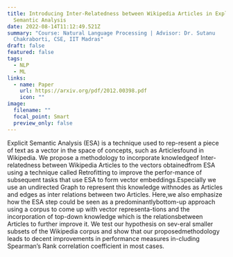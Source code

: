 ```yaml
---
title: Introducing Inter-Relatedness between Wikipedia Articles in Explicit
  Semantic Analysis
date: 2022-08-14T11:12:49.521Z
summary: "Course: Natural Language Processing​ | ​Advisor: Dr. Sutanu
  Chakraborti, CSE, IIT Madras"
draft: false
featured: false
tags:
  - NLP
  - ML
links:
  - name: Paper
    url: https://arxiv.org/pdf/2012.00398.pdf
    icon: ""
image:
  filename: ""
  focal_point: Smart
  preview_only: false
---
```

Explicit Semantic Analysis (ESA) is a technique used to rep-resent a piece of text as a vector in the space of concepts, such as Articlesfound in Wikipedia. We propose a methodology to incorporate knowledgeof Inter-relatedness between Wikipedia Articles to the vectors obtainedfrom ESA using a technique called Retrofitting to improve the perfor-mance  of  subsequent  tasks  that  use  ESA  to  form  vector  embeddings.Especially we use an undirected Graph to represent this knowledge withnodes as Articles and edges as inter relations between two Articles. Here,we also emphasize how the ESA step could be seen as a predominantlybottom-up approach using a corpus to come up with vector representa-tions and the incorporation of top-down knowledge which is the relationsbetween Articles to further improve it. We test our hypothesis on sev-eral smaller subsets of the Wikipedia corpus and show that our proposedmethodology leads to decent improvements in performance measures in-cluding Spearman’s Rank correlation coefficient in most cases.